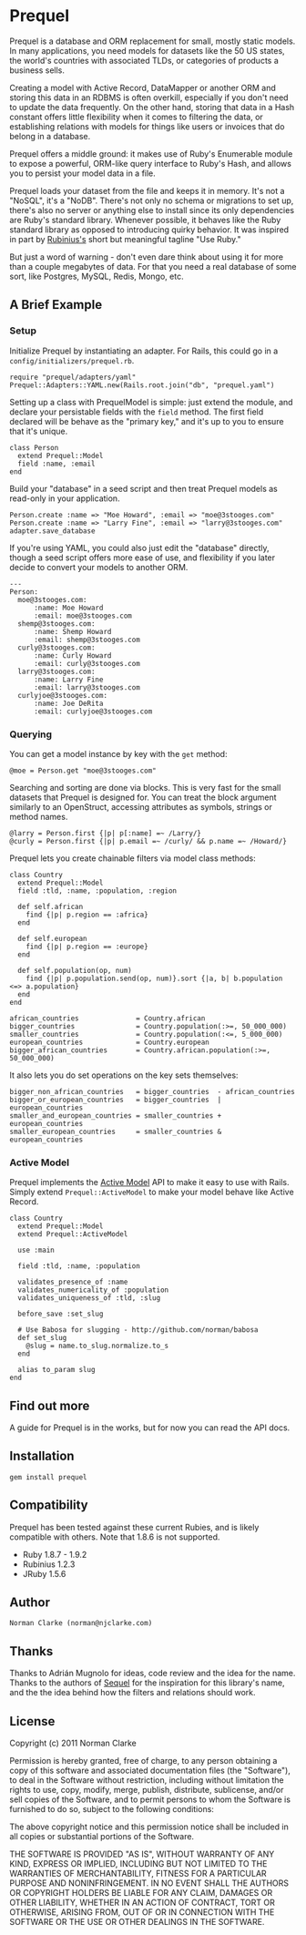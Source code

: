 # Prequel

Prequel is a database and ORM replacement for small, mostly static models. In
many applications, you need models for datasets like the 50 US states, the
world's countries with associated TLDs, or categories of products a business
sells.

Creating a model with Active Record, DataMapper or another ORM and storing this
data in an RDBMS is often overkill, especially if you don't need to update the
data frequently. On the other hand, storing that data in a Hash constant offers
little flexibility when it comes to filtering the data, or establishing
relations with models for things like users or invoices that do belong in a
database.

Prequel offers a middle ground: it makes use of Ruby's Enumerable module to
expose a powerful, ORM-like query interface to Ruby's Hash, and allows you to
persist your model data in a file.

Prequel loads your dataset from the file and keeps it in memory. It's not a
"NoSQL", it's a "NoDB". There's not only no schema or migrations to set up,
there's also no server or anything else to install since its only dependencies
are Ruby's standard library. Whenever possible, it behaves like the Ruby
standard library as opposed to introducing quirky behavior. It was inspired in
part by [Rubinius's](http://rubini.us/) short but meaningful tagline "Use Ruby."

But just a word of warning - don't even dare think about using it for more than
a couple megabytes of data. For that you need a real database of some sort, like
Postgres, MySQL, Redis, Mongo, etc.

## A Brief Example

### Setup

Initialize Prequel by instantiating an adapter. For Rails, this could go in a
`config/initializers/prequel.rb`.

    require "prequel/adapters/yaml"
    Prequel::Adapters::YAML.new(Rails.root.join("db", "prequel.yaml")


Setting up a class with PrequelModel is simple: just extend the module, and
declare your persistable fields with the `field` method. The first field
declared will be behave as the "primary key," and it's up to you to ensure that
it's unique.

    class Person
      extend Prequel::Model
      field :name, :email
    end


Build your "database" in a seed script and then treat Prequel models as
read-only in your application.

    Person.create :name => "Moe Howard", :email => "moe@3stooges.com"
    Person.create :name => "Larry Fine", :email => "larry@3stooges.com"
    adapter.save_database


If you're using YAML, you could also just edit the "database" directly, though a
seed script offers more ease of use, and flexibility if you later decide to
convert your models to another ORM.

    ---
    Person:
      moe@3stooges.com:
          :name: Moe Howard
          :email: moe@3stooges.com
      shemp@3stooges.com:
          :name: Shemp Howard
          :email: shemp@3stooges.com
      curly@3stooges.com:
          :name: Curly Howard
          :email: curly@3stooges.com
      larry@3stooges.com:
          :name: Larry Fine
          :email: larry@3stooges.com
      curlyjoe@3stooges.com:
          :name: Joe DeRita
          :email: curlyjoe@3stooges.com


### Querying

You can get a model instance by key with the `get` method:

    @moe = Person.get "moe@3stooges.com"


Searching and sorting are done via blocks. This is very fast for the small
datasets that Prequel is designed for. You can treat the block argument
similarly to an OpenStruct, accessing attributes as symbols, strings or method
names.

    @larry = Person.first {|p| p[:name] =~ /Larry/}
    @curly = Person.first {|p| p.email =~ /curly/ && p.name =~ /Howard/}


Prequel lets you create chainable filters via model class methods:

    class Country
      extend Prequel::Model
      field :tld, :name, :population, :region

      def self.african
        find {|p| p.region == :africa}
      end

      def self.european
        find {|p| p.region == :europe}
      end

      def self.population(op, num)
        find {|p| p.population.send(op, num)}.sort {|a, b| b.population <=> a.population}
      end
    end

    african_countries              = Country.african
    bigger_countries               = Country.population(:>=, 50_000_000)
    smaller_countries              = Country.population(:<=, 5_000_000)
    european_countries             = Country.european
    bigger_african_countries       = Country.african.population(:>=, 50_000_000)

It also lets you do set operations on the key sets themselves:

    bigger_non_african_countries   = bigger_countries  - african_countries
    bigger_or_european_countries   = bigger_countries  | european_countries
    smaller_and_european_countries = smaller_countries + european_countries
    smaller_european_countries     = smaller_countries & european_countries


### Active Model

Prequel implements the [Active
Model](http://yehudakatz.com/2010/01/10/activemodel-make-any-ruby-object-feel-like-activerecord/)
API to make it easy to use with Rails. Simply extend `Prequel::ActiveModel` to
make your model behave like Active Record.

    class Country
      extend Prequel::Model
      extend Prequel::ActiveModel

      use :main

      field :tld, :name, :population

      validates_presence_of :name
      validates_numericality_of :population
      validates_uniqueness_of :tld, :slug

      before_save :set_slug

      # Use Babosa for slugging - http://github.com/norman/babosa
      def set_slug
        @slug = name.to_slug.normalize.to_s
      end

      alias to_param slug
    end

## Find out more

A guide for Prequel is in the works, but for now you can read the API docs.


## Installation

    gem install prequel

## Compatibility

Prequel has been tested against these current Rubies, and is likely compatible
with others. Note that 1.8.6 is not supported.

* Ruby 1.8.7 - 1.9.2
* Rubinius 1.2.3
* JRuby 1.5.6

## Author

    Norman Clarke (norman@njclarke.com)

## Thanks

Thanks to Adrián Mugnolo for ideas, code review and the idea for the name.
Thanks to the authors of [Sequel](http://sequel.rubyforge.org/) for the
inspiration for this library's name, and the the idea behind how the filters and
relations should work.

## License

Copyright (c) 2011 Norman Clarke

Permission is hereby granted, free of charge, to any person obtaining a copy of
this software and associated documentation files (the "Software"), to deal in
the Software without restriction, including without limitation the rights to
use, copy, modify, merge, publish, distribute, sublicense, and/or sell copies of
the Software, and to permit persons to whom the Software is furnished to do so,
subject to the following conditions:

The above copyright notice and this permission notice shall be included in all
copies or substantial portions of the Software.

THE SOFTWARE IS PROVIDED "AS IS", WITHOUT WARRANTY OF ANY KIND, EXPRESS OR
IMPLIED, INCLUDING BUT NOT LIMITED TO THE WARRANTIES OF MERCHANTABILITY, FITNESS
FOR A PARTICULAR PURPOSE AND NONINFRINGEMENT. IN NO EVENT SHALL THE AUTHORS OR
COPYRIGHT HOLDERS BE LIABLE FOR ANY CLAIM, DAMAGES OR OTHER LIABILITY, WHETHER
IN AN ACTION OF CONTRACT, TORT OR OTHERWISE, ARISING FROM, OUT OF OR IN
CONNECTION WITH THE SOFTWARE OR THE USE OR OTHER DEALINGS IN THE SOFTWARE.

